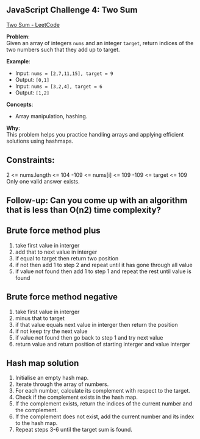 ## JavaScript Challenge 4: Two Sum

[Two Sum - LeetCode](https://leetcode.com/problems/two-sum/description/)

**Problem**:  
Given an array of integers `nums` and an integer `target`, return indices of the two numbers such that they add up to target.

**Example**:  
- Input: `nums = [2,7,11,15], target = 9`  
- Output: `[0,1]`  
- Input: `nums = [3,2,4], target = 6`  
- Output: `[1,2]`

**Concepts**:  
- Array manipulation, hashing.

**Why**:  
This problem helps you practice handling arrays and applying efficient solutions using hashmaps.

## Constraints:

2 <= nums.length <= 104
-109 <= nums[i] <= 109
-109 <= target <= 109
Only one valid answer exists.

Follow-up: Can you come up with an algorithm that is less than O(n2) time complexity?
---

## Brute force method plus
1) take first value in interger 
2) add that to next value in interger
3) if equal to target then return two position
4) if not then add 1 to step 2 and repeat until it has gone through all value
5) if value not found then add 1 to step 1 and repeat the rest until value is found 

## Brute force method negative
1) take first value in interger 
2) minus that to target
3) if that value equals next value in interger then return the position
4) if not keep try the next value
5) if value not found then go back to step 1 and try next value
6) return value and return position of starting interger and value interger

## Hash map solution

1) Initialise an empty hash map.
2) Iterate through the array of numbers.
3) For each number, calculate its complement with respect to the target.
4) Check if the complement exists in the hash map.
5) If the complement exists, return the indices of the current number and the complement.
6) If the complement does not exist, add the current number and its index to the hash map.
7)  Repeat steps 3-6 until the target sum is found.

